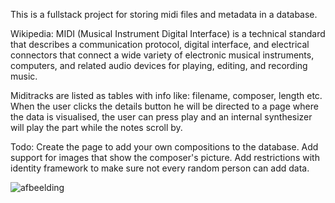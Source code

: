 This is a fullstack project for storing midi files and metadata in a database.

Wikipedia:
MIDI (Musical Instrument Digital Interface) is a technical standard that describes a communication protocol,
digital interface, and electrical connectors that connect a wide variety of electronic musical instruments,
computers, and related audio devices for playing, editing, and recording music.

Miditracks are listed as tables with info like: filename, composer, length etc.
When the user clicks the details button he will be directed to a page where the data is visualised, 
the user can press play and an internal synthesizer will play the part while the notes scroll by.

Todo:
Create the page to add your own compositions to the database.
Add support for images that show the composer's picture.
Add restrictions with identity framework to make sure not every random person can add data.

![afbeelding](https://github.com/wimForton/BackendMVC/assets/82388497/3150a405-44da-4ad2-aaf6-5ff91ad704ab)
